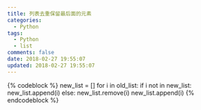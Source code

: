 ```yaml
---
title: 列表去重保留最后面的元素
categories:
  - Python
tags:
  - Python
  - list
comments: false
date: 2018-02-27 19:55:07
updated: 2018-02-27 19:55:07
---
```

{% codeblock %}
new_list = []
for i in old_list:
    if i not in new_list:
        new_list.append(i)
    else:
        new_list.remove(i)
        new_list.append(i)
{% endcodeblock %}